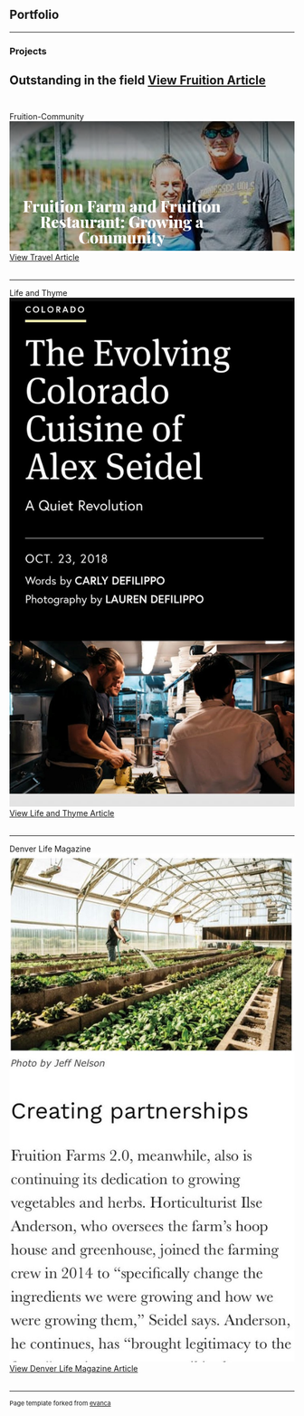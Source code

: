 ## Portfolio

---

### Projects 

Outstanding in the field
<a href="https://www.outstandinginthefield.com/event-details/fruition-farms-creamery">View Fruition Article</a>
<br><br>
---
Fruition-Community<img src="images/Fruition_img.png"/>
<a href="https://www.places.travel/sections/food/fruition-farm-fruition-restaurant-growing-community">View Travel Article</a>
<br><br>

---
Life and Thyme<img src="images/lifeandthyme_img.png"/>
<a href="https://www.lifeandthyme.com/food/the-evolving-colorado-cuisine-of-chef-alex-seidel/">View Life and Thyme Article</a>
<br><br>

---

Denver Life Magazine<img src="images/denverlife_img.png"/>
<a href="https://www.denverlifemagazine.com/farm-fresh-from-fruition-farms-2-0/">View Denver Life Magazine Article</a>
<br><br>


---
<p style="font-size:11px">Page template forked from <a href="https://github.com/evanca/quick-portfolio">evanca</a></p>
<!-- Remove above link if you don't want to attibute -->

